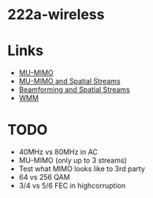 # 222a-wireless


# Links
* [MU-MIMO](http://en.wikipedia.org/wiki/Multi-user_MIMO)
* [MU-MIMO and Spatial Streams](http://arstechnica.com/information-technology/2014/05/wi-fi-networks-are-wasting-a-gigabit-but-multi-user-beamforming-will-save-the-day/)
* [Beamforming and Spatial Streams](http://blog.airtightnetworks.com/bang-for-the-buck-with-explicit-beam-forming-in-802-11ac/)
* [WMM](http://en.wikipedia.org/wiki/Wireless_Multimedia_Extensions)

# TODO
* 40MHz vs 80MHz in AC
* MU-MIMO (only up to 3 streams)
* Test what MIMO looks like to 3rd party
* 64 vs 256 QAM
* 3/4 vs 5/6 FEC in highcorruption

